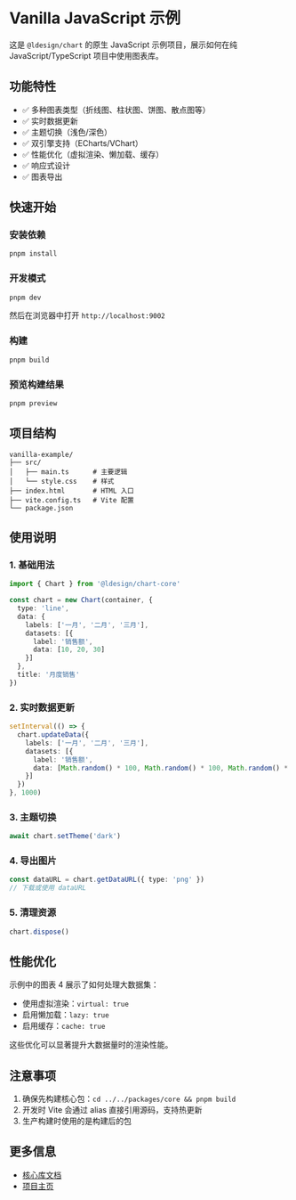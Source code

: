 # Vanilla JavaScript 示例

这是 `@ldesign/chart` 的原生 JavaScript 示例项目，展示如何在纯 JavaScript/TypeScript 项目中使用图表库。

## 功能特性

- ✅ 多种图表类型（折线图、柱状图、饼图、散点图等）
- ✅ 实时数据更新
- ✅ 主题切换（浅色/深色）
- ✅ 双引擎支持（ECharts/VChart）
- ✅ 性能优化（虚拟渲染、懒加载、缓存）
- ✅ 响应式设计
- ✅ 图表导出

## 快速开始

### 安装依赖

```bash
pnpm install
```

### 开发模式

```bash
pnpm dev
```

然后在浏览器中打开 `http://localhost:9002`

### 构建

```bash
pnpm build
```

### 预览构建结果

```bash
pnpm preview
```

## 项目结构

```
vanilla-example/
├── src/
│   ├── main.ts      # 主要逻辑
│   └── style.css    # 样式
├── index.html       # HTML 入口
├── vite.config.ts   # Vite 配置
└── package.json
```

## 使用说明

### 1. 基础用法

```typescript
import { Chart } from '@ldesign/chart-core'

const chart = new Chart(container, {
  type: 'line',
  data: {
    labels: ['一月', '二月', '三月'],
    datasets: [{
      label: '销售额',
      data: [10, 20, 30]
    }]
  },
  title: '月度销售'
})
```

### 2. 实时数据更新

```typescript
setInterval(() => {
  chart.updateData({
    labels: ['一月', '二月', '三月'],
    datasets: [{
      label: '销售额',
      data: [Math.random() * 100, Math.random() * 100, Math.random() * 100]
    }]
  })
}, 1000)
```

### 3. 主题切换

```typescript
await chart.setTheme('dark')
```

### 4. 导出图片

```typescript
const dataURL = chart.getDataURL({ type: 'png' })
// 下载或使用 dataURL
```

### 5. 清理资源

```typescript
chart.dispose()
```

## 性能优化

示例中的图表 4 展示了如何处理大数据集：

- 使用虚拟渲染：`virtual: true`
- 启用懒加载：`lazy: true`
- 启用缓存：`cache: true`

这些优化可以显著提升大数据量时的渲染性能。

## 注意事项

1. 确保先构建核心包：`cd ../../packages/core && pnpm build`
2. 开发时 Vite 会通过 alias 直接引用源码，支持热更新
3. 生产构建时使用的是构建后的包

## 更多信息

- [核心库文档](../../packages/core/README.md)
- [项目主页](../../README.md)


